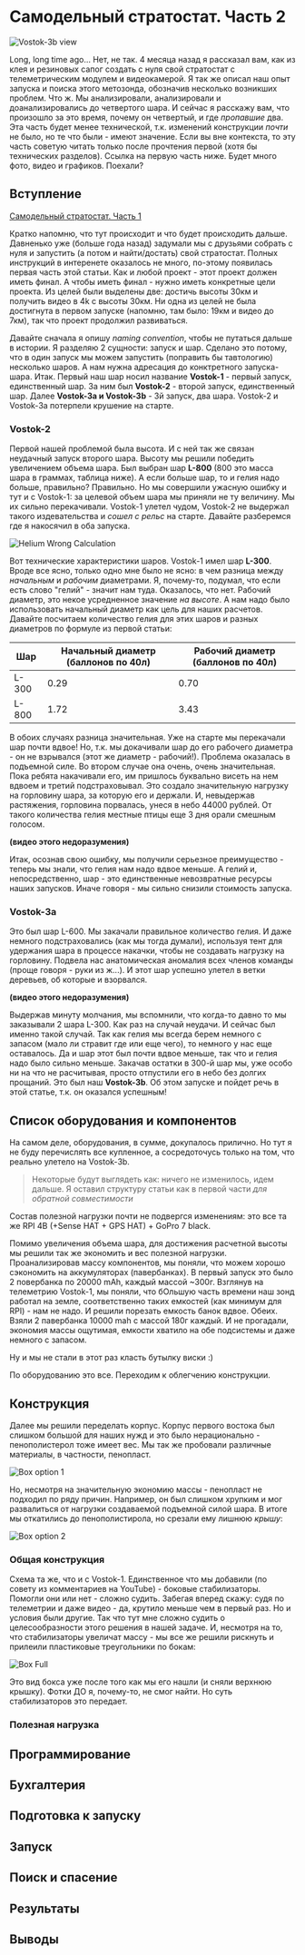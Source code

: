 # Самодельный стратостат. Часть 2

![Vostok-3b view](images/heading.jpg "Самодельный стратостат. Часть 2")

Long, long time ago... Нет, не так. 4 месяца назад я рассказал вам, как из клея и резиновых сапог создать с нуля свой стратостат с телеметрическим модулем и видеокамерой. Я так же описал наш опыт запуска и поиска этого метозонда, обозначив несколько возникших проблем. Что ж. Мы анализировали, анализировали и доанализировались до четвертого шара. И сейчас я расскажу вам, что произошло за это время, почему он четвертый, и где *пропавшие* два. Эта часть будет менее технической, т.к. изменений конструкции *почти* не было, но те что были - имеют значение. Если вы вне контекста, то эту часть советую читать только после прочтения первой (хотя бы технических разделов). Ссылка на первую часть ниже. Будет много фото, видео и графиков. Поехали?
## Вступление

[Самодельный стратостат. Часть 1](https://habr.com/ru/post/555070/)

Кратко напомню, что тут происходит и что будет происходить дальше. Давненько уже (больше года назад) задумали мы с друзьями собрать с нуля и запустить (а потом и найти/достать) свой стратостат. Полных инструкций в интеренете оказалось не много, по-этому появилась первая часть этой статьи. Как и любой проект - этот проект должен иметь финал. А чтобы иметь финал - нужно иметь конкретные цели проекта. Из целей были выделены две: достичь высоты 30км и получить видео в 4k с высоты 30км. Ни одна из целей не была достигнута в первом запуске (напомню, там было: 19км и видео до 7км), так что проект продолжил развиваться.

Давайте сначала я опишу *naming convention*, чтобы не путаться дальше в истории. Я разделяю 2 сущности: запуск и шар. Сделано это потому, что в один запуск мы можем запустить (поправить бы тавтологию) несколько шаров. А нам нужна адресация до конктретного запуска-шара. Итак. Первый наш шар носил название **Vostok-1** - первый запуск, единственный шар. За ним был **Vostok-2** - второй запуск, единственный шар. Далее **Vostok-3a и Vostok-3b** - 3й запуск, два шара. Vostok-2 и Vostok-3a потерпели крушение на старте.

### Vostok-2

Первой нашей проблемой была высота. И с ней так же связан неудачный запуск второго шара. Высоту мы решили победить увеличением объема шара. Был выбран шар **L-800** (800 это масса шара в граммах, таблица ниже). А если больше шар, то и гелия надо больше, правильно? Правильно. Но мы совершили ужасную ошибку и тут и с Vostok-1: за целевой объем шара мы приняли не ту величину. Мы их сильно перекачивали. Vostok-1 улетел чудом, Vostok-2 не выдержал такого издевательства и *сошел с рельс* на старте. Давайте разберемся где я накосячил в оба запуска.

![Helium Wrong Calculation](images/helium_fail.PNG "Технические характеристики шаров")

Вот технические характеристики шаров. Vostok-1 имел шар **L-300**. Вроде все ясно, только одно мне было не ясно: в чем разница между *начальным* и *рабочим* диаметрами. Я, почему-то, подумал, что если есть слово "гелий" - значит нам туда. Оказалось, что нет. Рабочий диаметр, это некое усредненное значение *на высоте*. А нам надо было использовать начальный диаметр как цель для наших расчетов. Давайте посчитаем количество гелия для этих шаров и разных диаметров по формуле из первой статьи:

| Шар | Начальный диаметр (баллонов по 40л) | Рабочий диаметр (баллонов по 40л) |
|-----|-------------------|-----------------|
| L-300 | 0.29 | 0.70 |
| L-800 | 1.72 | 3.43 |

В обоих случаях разница значительная. Уже на старте мы перекачали шар почти вдвое! Но, т.к. мы докачивали шар до его рабочего диаметра - он не взрывался (этот же диаметр - рабочий!). Проблема оказалась в подъемной силе. Во втором случае она очень, очень значительная. Пока ребята накачивали его, им пришлось буквально висеть на нем вдвоем и третий подстраховывал. Это создало значительную нагрузку на горловину шара, за которую его и держали. И, невыдержав растяжения, горловина порвалась, унеся в небо 44000 рублей. От такого количества гелия местные птицы еще 3 дня орали смешным голосом.

**(видео этого недоразумения)**

Итак, осознав свою ошибку, мы получили серьезное преимущество - теперь мы знали, что гелия нам надо вдвое меньше. А гелий и, непосредственно, шар - это единственные невозвратные ресурсы наших запусков. Иначе говоря - мы сильно снизили стоимость запуска.

### Vostok-3a

Это был шар L-600. Мы закачали правильное количество гелия. И даже немного подстраховались (как мы тогда думали), используя тент для удержания шара в процессе накачки, чтобы не создавать нагрузку на горловину. Подвела нас анатомическая аномалия всех членов команды (проще говоря - руки из ж...). И этот шар успешно улетел в ветки деревьев, об которые и взорвался.

**(видео этого недоразумения)**

Выдержав минуту молчания, мы вспомнили, что когда-то давно то мы заказывали 2 шара L-300. Как раз на случай неудачи. И сейчас был именно такой случай. Так как гелия мы всегда берем немного с запасом (мало ли стравит где или еще чего), то немного у нас еще оставалось. Да и шар этот был почти вдвое меньше, так что и гелия надо было сильно меньше. Закачав остатки в 300-й шар мы, уже особо ни на что не расчитывая, просто отпустили его в небо без долгих прощаний. Это был наш **Vostok-3b**. Об этом запуске и пойдет речь в этой статье, т.к. он оказался успешным!
## Список оборудования и компонентов

На самом деле, оборудования, в сумме, докупалось прилично. Но тут я не буду перечислять все купленное, а сосредоточусь только на том, что реально улетело на Vostok-3b.

> Некоторые будут выглядеть как: ничего не изменилось, идем дальше. Я оставил структуру статьи как в первой части *для обратной совместимости*

Состав полезной нагрузки почти не подвергся изменениям: это все та же RPI 4B (+Sense HAT + GPS HAT) + GoPro 7 black.

Помимо увеличения объема шара, для достижения расчетной высоты мы решили так же экономить и вес полезной нагрузки. Проанализировав массу компонентов, мы поняли, что можем хорошо сэкономить на аккумуляторах (павербанках). В первый запуск это было 2 повербанка по 20000 mAh, каждый массой ~300г. Взглянув на телеметрию Vostok-1, мы поняли, что бОльшую часть времени наш зонд работал на земле, соответственно таких емкостей (как минимум для RPI) - нам не надо. И решили порезать емкость банок вдвое. Обеих. Взяли 2 павербанка 10000 mah с массой 180г каждый. И не прогадали, экономия массы ощутимая, емкости хватило на обе подсистемы и даже немного с запасом.

Ну и мы не стали в этот раз класть бутылку виски :)

По оборудованию это все. Переходим к облегчению конструкции.

## Конструкция

Далее мы решили переделать корпус. Корпус первого востока был слишком большой для наших нужд и это было нерационально - пенополистерол тоже имеет вес. Мы так же пробовали различные материалы, в частности, пенопласт. 

![Box option 1](images/box_option1.jpg "Пенопластовый бокс")

Но, несмотря на значительную экономию массы - пенопласт не подходил по ряду причин. Например, он был слишком хрупким и мог развалиться от нагрузки создаваемой подъемной силой шара. В итоге мы откатились до пенополистирола, но срезали ему лишнюю *крышу*:

![Box option 2](images/box_option2.jpg "Пенополистироловый новый бокс")

### Общая конструкция

Схема та же, что и с Vostok-1. Единственное что мы добавили (по совету из комментариев на YouTube) - боковые стабилизаторы. Помогли они или нет - сложно судить. Забегая вперед скажу: судя по телеметрии и даже видео - да, крутило меньше чем в первый раз. Но и условия были другие. Так что тут мне сложно судить о целесообразности этого решения в нашей задаче. И, несмотря на то, что стабилизаторы увеличат массу - мы все же решили рискнуть и прилеили пластиковые треугольники по бокам:

![Box Full](images/box_final.jpg "Vostok-3b бокс целиком")

Это вид бокса уже после того как мы его нашли (и сняли верхнюю крышку). Фотки ДО я, почему-то, не смог найти. Но суть стабилизаторов это передает.
### Полезная нагрузка

[//]: # (поменяли короб нагрузки и немного компоновку компонентов)

## Программирование

[//]: # (чисто упомянуть, что ничо не менялось и возможно описать про экстракт интерфейса для мока. И для ссылки на репу. Особо нечего писать тут)

## Бухгалтерия

## Подготовка к запуску

[//]: # (тоже ничего особенного, чисто отсылки к первой части, логика та же)

## Запуск

[//]: # (рассказать про фейлы, перчатки, ветки, разрыв горловины и т.п.)

## Поиск и спасение

[//]: # (дофига всего и видосы)

## Результаты

[//]: # (как и в прошлый раз + анализ вращения. стабилизаторы, ало? + сравнение чего-то общего)

## Выводы

[//]: # (чо с камерой???)
